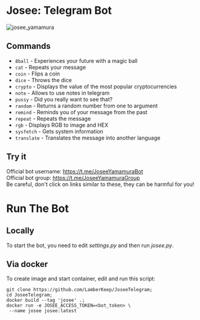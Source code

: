 # Josee: Telegram Bot

![josee_yamamura](https://wallpapercave.com/wp/wp9333917.jpg)

## Commands

- ``8ball`` - Experiences your future with a magic ball
- ``cat`` - Repeats your message
- ``coin`` - Flips a coin
- ``dice`` - Throws the dice
- ``crypto`` - Displays the value of the most popular cryptocurrencies
- ``note`` - Allows to use notes in telegram
- ``pussy`` - Did you really want to see that?
- ``random`` - Returns a random number from one to argument
- ``remind`` - Reminds you of your message from the past
- ``repeat`` - Repeats the message
- ``rgb`` - Displays RGB to image and HEX
- ``sysfetch`` - Gets system information
- ``translate`` - Translates the message into another language

## Try it

Official bot username: <https://t.me/JoseeYamamuraBot>  
Official bot group: <https://t.me/JoseeYamamuraGroup>  
Be careful, don't click on links similar to these, they can be harmful for you!

# Run The Bot

## Locally

To start the bot, you need to edit *settings.py* and then run *josee.py*.

## Via docker

To create image and start container, edit and run this script:

```
git clone https://github.com/LamberKeep/JoseeTelegram;
cd JoseeTelegram;
docker build --tag 'josee' .;
docker run -e JOSEE_ACCESS_TOKEN=<bot_token> \
 --name josee josee:latest
```
